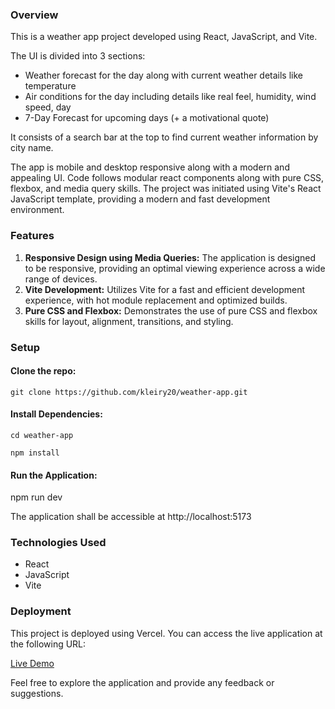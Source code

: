 ### Overview
This is a weather app project developed using React, JavaScript, and Vite.

The UI is divided into 3 sections:
- Weather forecast for the day along with current weather details like temperature
- Air conditions for the day including details like real feel, humidity, wind speed, day
- 7-Day Forecast for upcoming days (+ a motivational quote)

It consists of a search bar at the top to find current weather information by city name. 

The app is mobile and desktop responsive along with a modern and appealing UI. Code follows modular react components along with pure CSS, flexbox, and media query skills. The project was initiated using Vite's React JavaScript template, providing a modern and fast development environment.


### Features
1. **Responsive Design using Media Queries:** The application is designed to be responsive, providing an optimal viewing experience across a wide range of devices.
2. **Vite Development:** Utilizes Vite for a fast and efficient development experience, with hot module replacement and optimized builds.
3. **Pure CSS and Flexbox:** Demonstrates the use of pure CSS and flexbox skills for layout, alignment, transitions, and styling.

### Setup
#### Clone the repo:
`git clone https://github.com/kleiry20/weather-app.git`

#### Install Dependencies:
`cd weather-app`

`npm install`

#### Run the Application:
npm run dev

The application shall be accessible at http://localhost:5173


### Technologies Used
- React
- JavaScript
- Vite

### Deployment
This project is deployed using Vercel. You can access the live application at the following URL:

[Live Demo](https://weather-app-seven-ecru-91.vercel.app/)

Feel free to explore the application and provide any feedback or suggestions.
